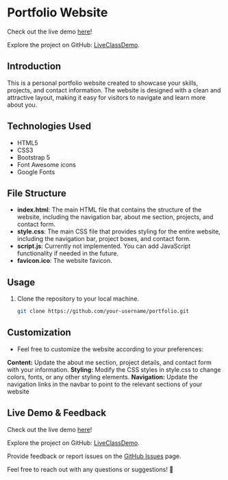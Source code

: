 # Portfolio Website
Check out the live demo [here](https://liveclassdemo.netlify.app/)!

Explore the project on GitHub: [LiveClassDemo](https://github.com/Chandruvijayakumar/LiveClassDemo).

## Introduction

This is a personal portfolio website created to showcase your skills, projects, and contact information. The website is designed with a clean and attractive layout, making it easy for visitors to navigate and learn more about you.

## Technologies Used

- HTML5
- CSS3
- Bootstrap 5
- Font Awesome icons
- Google Fonts

## File Structure

- **index.html**: The main HTML file that contains the structure of the website, including the navigation bar, about me section, projects, and contact form.
- **style.css**: The main CSS file that provides styling for the entire website, including the navigation bar, project boxes, and contact form.
- **script.js**: Currently not implemented. You can add JavaScript functionality if needed in the future.
- **favicon.ico**: The website favicon.

## Usage

1. Clone the repository to your local machine.
   ```bash
   git clone https://github.com/your-username/portfolio.git
   ```

## Customization
- Feel free to customize the website according to your preferences:

**Content:** Update the about me section, project details, and contact form with your information.
**Styling:** Modify the CSS styles in style.css to change colors, fonts, or any other styling elements.
**Navigation:** Update the navigation links in the navbar to point to the relevant sections of your website
## Live Demo & Feedback

Check out the live demo [here](https://liveclassdemo.netlify.app/)!

Explore the project on GitHub: [LiveClassDemo](https://github.com/Chandruvijayakumar/LiveClassDemo).

Provide feedback or report issues on the [GitHub Issues](https://github.com/Chandruvijayakumar/LiveClassDemo/issues) page.

Feel free to reach out with any questions or suggestions! 🚀

